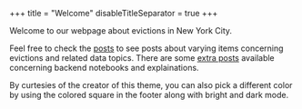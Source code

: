 +++
title = "Welcome"
disableTitleSeparator = true
+++

Welcome to our webpage about evictions in New York City.

Feel free to check the [posts](/posts) to see posts about varying items concerning evictions and related data topics. 
There are some [extra posts](/tags/extra) available concerning backend notebooks and explainations.

By curtesies of the creator of this theme, you can also pick a different 
color by using the colored square in the footer along with bright and dark mode.
